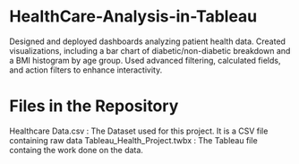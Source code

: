 # HealthCare-Analysis-in-Tableau
Designed and deployed dashboards analyzing patient health data. Created visualizations, including a bar chart of diabetic/non-diabetic breakdown and a BMI histogram by age group. Used advanced filtering, calculated fields, and action filters to enhance interactivity.
# Files in the Repository 
Healthcare Data.csv : The Dataset used for this project. It is a CSV file containing raw data
Tableau_Health_Project.twbx : The Tableau file containg the work done on the data.

